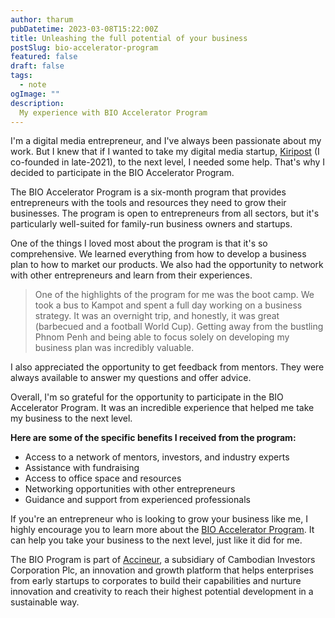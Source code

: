 ```yaml
---
author: tharum
pubDatetime: 2023-03-08T15:22:00Z
title: Unleashing the full potential of your business
postSlug: bio-accelerator-program
featured: false
draft: false
tags:
  - note
ogImage: ""
description:
  My experience with BIO Accelerator Program
---
```


I'm a digital media entrepreneur, and I've always been passionate about my work. But I knew that if I wanted to take my digital media startup, [Kiripost](https://kiripost.com/) (I co-founded in late-2021), to the next level, I needed some help. That's why I decided to participate in the BIO Accelerator Program.

The BIO Accelerator Program is a six-month program that provides entrepreneurs with the tools and resources they need to grow their businesses. The program is open to entrepreneurs from all sectors, but it's particularly well-suited for family-run business owners and startups.

One of the things I loved most about the program is that it's so comprehensive. We learned everything from how to develop a business plan to how to market our products. We also had the opportunity to network with other entrepreneurs and learn from their experiences.

> One of the highlights of the program for me was the boot camp. We took a bus to Kampot and spent a full day working on a business strategy. It was an overnight trip, and honestly, it was great (barbecued and a football World Cup). Getting away from the bustling Phnom Penh and being able to focus solely on developing my business plan was incredibly valuable.

I also appreciated the opportunity to get feedback from mentors. They were always available to answer my questions and offer advice.

Overall, I'm so grateful for the opportunity to participate in the BIO Accelerator Program. It was an incredible experience that helped me take my business to the next level.

**Here are some of the specific benefits I received from the program:**

- Access to a network of mentors, investors, and industry experts
- Assistance with fundraising
- Access to office space and resources
- Networking opportunities with other entrepreneurs
- Guidance and support from experienced professionals

If you're an entrepreneur who is looking to grow your business like me, I highly encourage you to learn more about the [BIO Accelerator Program](https://www.bioaccelerators.com/). It can help you take your business to the next level, just like it did for me.

The BIO Program is part of [Accineur](https://accineur-venture.com/), a subsidiary of Cambodian Investors Corporation Plc, an innovation and growth platform that helps enterprises from early startups to corporates to build their capabilities and nurture innovation and creativity to reach their highest potential development in a sustainable way.

